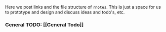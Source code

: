 Here we post links and the file structure of `rnotes`.
This is just a space for us to prototype and design and discuss ideas and todo's, etc.

### General TODO: [[General Todo]]